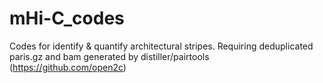 # mHi-C_codes
Codes for identify & quantify architectural stripes. Requiring deduplicated paris.gz and bam generated by distiller/pairtools (https://github.com/open2c)
